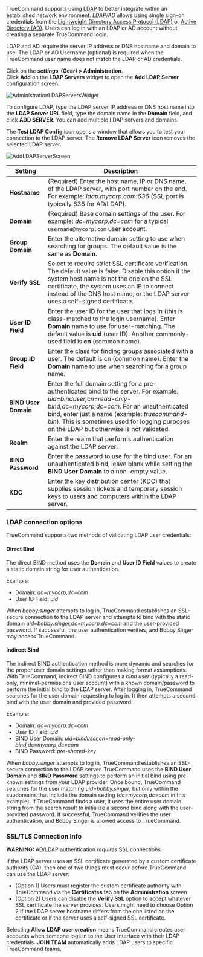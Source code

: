 TrueCommand supports using [LDAP](https://tools.ietf.org/html/rfc4511) to better integrate within an established network environment.
*LDAP/AD* allows using single sign-on credentials from the [Lightweight Directory Access Protocol (LDAP)](https://tools.ietf.org/html/rfc4511) or [Active Directory (AD)](https://docs.microsoft.com/en-us/windows-server/identity/ad-ds/active-directory-domain-services).
Users can log in with an LDAP or AD account without creating a separate TrueCommand login.

LDAP and AD require the server IP address or DNS hostname and domain to use.
The LDAP or AD Username (optional) is required when the TrueCommand user name does not match the LDAP or AD credentials.

Click on the **<i class="material-icons" aria-hidden="true" title="Settings">settings</i>&nbsp; (Gear) > Administration**.  
Click **Add**  on the **LDAP Servers** widget to open the **Add LDAP Server** configuration screen.

![AdministrationLDAPServersWidget](/images/TrueCommand/2.3.2/AdministrationLDAPServersWidget.png "Administration Screen LDAP Servers Widget")

To configure LDAP, type the LDAP server IP address or DNS host name into the **LDAP Server URL** field, type the domain name in the **Domain** field, and click **ADD SERVER**.
You can add multiple LDAP servers and domains. 

The **Test LDAP Config** <span class="iconify" data-icon="mdi:test-tube"></span> icon opens a window that allows you to test your connection to the LDAP server. The **Remove LDAP Server** <span class="iconify" data-icon="mdi:delete"></span> icon removes the selected LDAP server. 

![AddLDAPServerScreen](/images/TrueCommand/2.3.2/AddLDAPServerScreen.png "Add LDAP Server")

| Setting | Description |
|---------|-------------|
| **Hostname** | (Required) Enter the host name, IP or DNS name, of the LDAP server, with port number on the end. For example: *ldap.mycorp.com:636* (SSL port is typically 636 for AD/LDAP). |
| **Domain** | (Required) Base domain settings of the user. For example: <i>dc=mycorp,dc=com</i> for a typical `username@mycorp.com` user account. |
| **Group Domain** | Enter the alternative domain setting to use when searching for groups. The default value is the same as **Domain**. |
| **Verify SSL** | Select to require strict SSL certificate verification. The default value is false. Disable this option if the system host name is not the one on the SSL certificate, the system uses an IP to connect instead of the DNS host name, or the LDAP server uses a self-signed certificate. |
| **User ID Field** | Enter the user ID for the user that logs in (this is class-matched to the login username). Enter **Domain** name to use for user-matching. The default value is **uid** (user ID). Another commonly-used field is **cn** (common name). |
| **Group ID Field** | Enter the class for finding groups associated with a user. The default is cn (common name). Enter the **Domain** name to use when searching for a group name. |
| **BIND User Domain** | Enter the full domain setting for a pre-authenticated bind to the server. For example: <i>uid=binduser,cn=read-only-bind,dc=mycorp,dc=com</i>. For an unauthenticated bind, enter just a name (example: <i>truecommand-bin</i>). This is sometimes used for logging purposes on the LDAP but otherwise is not validated. |
| **Realm** | Enter the realm that performs authentication against the LDAP server. |
| **BIND Password** | Enter the password to use for the bind user. For an unauthenticated bind, leave blank while setting the **BIND User Domain** to a non-empty value. |
| **KDC** | Enter the key distribution center (KDC) that supplies session tickets and temporary session keys to users and computers within the LDAP server. |

### LDAP connection options

TrueCommand supports two methods of validating LDAP user credentials:

#### Direct Bind
The direct BIND method uses the **Domain** and **User ID Field** values to create a static domain string for user authentication.

Example:

* Domain: *dc=mycorp,dc=com*
* User ID Field: *uid* 

When *bobby.singer* attempts to log in, TrueCommand establishes an SSL-secure connection to the LDAP server and attempts to bind with the static domain *uid=bobby.singer,dc=mycorp,dc=com* and the user-provided password. If successful, the user authentication verifies, and Bobby Singer may access TrueCommand.

#### Indirect Bind
The indirect BIND authentication method is more dynamic and searches for the proper user domain settings rather than making format assumptions. 
With TrueCommand, indirect BIND configures a *bind user* (typically a read-only, minimal-permissions user account) with a known domain/password to perform the initial bind to the LDAP server. 
After logging in, TrueCommand searches for the user domain requesting to log in. It then attempts a second bind with the user domain and provided password.

Example:

* Domain: *dc=mycorp,dc=com*
* User ID Field: *uid*
* BIND User Domain: *uid=binduser,cn=read-only-bind,dc=mycorp,dc=com*
* BIND Password: *pre-shared-key*

When *bobby.singer* attempts to log in, TrueCommand establishes an SSL-secure connection to the LDAP server. TrueCommand uses the **BIND User Domain** and **BIND Password** settings to perform an initial bind using pre-known settings from your LDAP provider. Once bound, TrueCommand searches for the user matching *uid=bobby.singer*, but only within the subdomains that include the domain setting (*dc=mycorp,dc=com* in this example). If TrueCommand finds a user, it uses the entire user domain string from the search result to initialize a second bind along with the user-provided password. If successful, TrueCommand verifies the user authentication, and Bobby Singer is allowed access to TrueCommand.

### SSL/TLS Connection Info

**WARNING:** AD/LDAP authentication *requires* SSL connections.

If the LDAP server uses an SSL certificate generated by a custom certificate authority (CA), then one of two things must occur before TrueCommand can use the LDAP server:

* (Option 1) Users must register the custom certificate authority with TrueCommand via the **Certificates** tab on the **Administration** screen.
* (Option 2) Users can disable the **Verify SSL** option to accept whatever SSL certificate the server provides. Users might need to choose Option 2 if the LDAP server hostname differs from the one listed on the certificate or if the server uses a self-signed SSL certificate.

Selecting **Allow LDAP user creation** means TrueCommand creates user accounts when someone logs in to the User Interface with their LDAP credentials.
**JOIN TEAM** automatically adds LDAP users to specific TrueCommand teams.